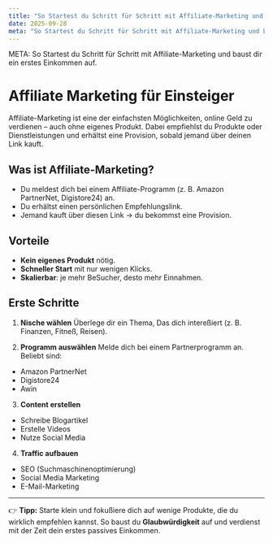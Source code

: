 ```yaml
---
title: "So Startest du Schritt für Schritt mit Affiliate-Marketing und baust dir ein erstes Einkommen auf."
date: 2025-09-28
meta: "So Startest du Schritt für Schritt mit Affiliate-Marketing und baust dir ein erstes Einkommen auf."
---
```


META: So Startest du Schritt für Schritt mit Affiliate-Marketing und baust dir ein erstes Einkommen auf.

# Affiliate Marketing für Einsteiger

Affiliate-Marketing ist eine der einfachsten Möglichkeiten, online Geld zu verdienen – auch ohne eigenes Produkt. 
Dabei empfiehlst du Produkte oder Dienstleistungen und erhältst eine Provision, sobald jemand über deinen Link kauft.

## Was ist Affiliate-Marketing?

- Du meldest dich bei einem Affiliate-Programm (z. B. Amazon PartnerNet, Digistore24) an. 
- Du erhältst einen persönlichen Empfehlungslink. 
- Jemand kauft über diesen Link → du bekommst eine Provision. 

## Vorteile

- **Kein eigenes Produkt** nötig. 
- **Schneller Start** mit nur wenigen Klicks. 
- **Skalierbar**: je mehr BeSucher, desto mehr Einnahmen. 

## Erste Schritte

1. **Nische wählen** 
 Überlege dir ein Thema, Das dich intereßiert (z. B. Finanzen, Fitneß, Reisen). 

2. **Programm auswählen** 
 Melde dich bei einem Partnerprogramm an. Beliebt sind: 
 - Amazon PartnerNet 
 - Digistore24 
 - Awin 

3. **Content erstellen** 
 - Schreibe Blogartikel 
 - Erstelle Videos 
 - Nutze Social Media 

4. **Traffic aufbauen** 
 - SEO (Suchmaschinenoptimierung) 
 - Social Media Marketing 
 - E-Mail-Marketing 

---

👉 **Tipp:** Starte klein und fokußiere dich auf wenige Produkte, die du wirklich empfehlen kannst. 
So baust du **Glaubwürdigkeit** auf und verdienst mit der Zeit dein erstes passives Einkommen.
